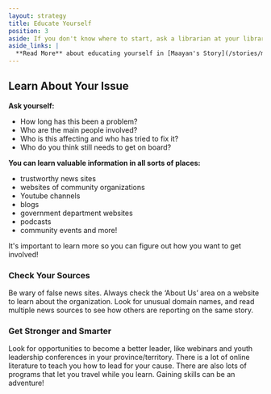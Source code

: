 ```yaml
---
layout: strategy
title: Educate Yourself
position: 3
aside: If you don't know where to start, ask a librarian at your library
aside_links: |
  **Read More** about educating yourself in [Maayan's Story](/stories/maayan-ziv) and [Creating Change in the World](/people-places/in-the-world)
---
```

<!-- Side bubble: If you don't know where to start, ask a librarian at your library! -->

## Learn About Your Issue

**Ask yourself:**
- How long has this been a problem?
- Who are the main people involved?
- Who is this affecting and who has tried to fix it?
- Who do you think still needs to get on board?

**You can learn valuable information in all sorts of places:**
- trustworthy news sites
- websites of community organizations
- Youtube channels
- blogs
- government department websites
- podcasts
- community events and more!

It's important to learn more so you can figure out how you want to get involved!


### Check Your Sources

Be wary of false news sites. Always check the ‘About Us’ area on a website to learn about the organization. Look for unusual domain names, and read multiple news sources to see how others are reporting on the same story.


### Get Stronger and Smarter

Look for opportunities to become a better leader, like webinars and youth leadership conferences in your province/territory. There is a lot of online literature to teach you how to lead for your cause. There are also lots of programs that let you travel while you learn. Gaining skills can be an adventure!
